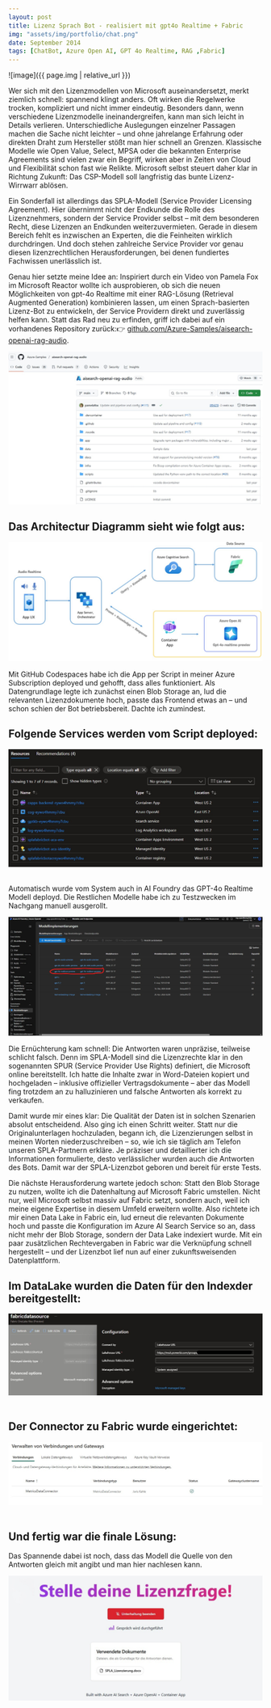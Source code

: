 ```yaml
---
layout: post
title: Lizenz Sprach Bot - realisiert mit gpt4o Realtime + Fabric
img: "assets/img/portfolio/chat.png"
date: September 2014
tags: [ChatBot, Azure Open AI, GPT 4o Realtime, RAG ,Fabric]
---
```


![image]({{ page.img | relative_url }})

Wer sich mit den Lizenzmodellen von Microsoft auseinandersetzt, merkt ziemlich schnell: spannend klingt anders. Oft wirken die Regelwerke trocken, kompliziert und nicht immer eindeutig. Besonders dann, wenn verschiedene Lizenzmodelle ineinandergreifen, kann man sich leicht in Details verlieren. Unterschiedliche Auslegungen einzelner Passagen machen die Sache nicht leichter – und ohne jahrelange Erfahrung oder direkten Draht zum Hersteller stößt man hier schnell an Grenzen. Klassische Modelle wie Open Value, Select, MPSA oder die bekannten Enterprise Agreements sind vielen zwar ein Begriff, wirken aber in Zeiten von Cloud und Flexibilität schon fast wie Relikte. Microsoft selbst steuert daher klar in Richtung Zukunft: Das CSP-Modell soll langfristig das bunte Lizenz-Wirrwarr ablösen.

Ein Sonderfall ist allerdings das SPLA-Modell (Service Provider Licensing Agreement). Hier übernimmt nicht der Endkunde die Rolle des Lizenznehmers, sondern der Service Provider selbst – mit dem besonderen Recht, diese Lizenzen an Endkunden weiterzuvermieten. Gerade in diesem Bereich fehlt es inzwischen an Experten, die die Feinheiten wirklich durchdringen. Und doch stehen zahlreiche Service Provider vor genau diesen lizenzrechtlichen Herausforderungen, bei denen fundiertes Fachwissen unerlässlich ist.

Genau hier setzte meine Idee an: Inspiriert durch ein Video von Pamela Fox im Microsoft Reactor wollte ich ausprobieren, ob sich die neuen Möglichkeiten von gpt-4o Realtime mit einer RAG-Lösung (Retrieval Augmented Generation) kombinieren lassen, um einen Sprach-basierten Lizenz-Bot zu entwickeln, der Service Providern direkt und zuverlässig helfen kann. Statt das Rad neu zu erfinden, griff ich dabei auf ein vorhandenes Repository zurück:👉 <a href="https://github.com/Azure-Samples/aisearch-openai-rag-audio" target="_blank" rel="noopener">github.com/Azure-Samples/aisearch-openai-rag-audio</a>.

<img src="/assets/img/portfolio/aisearchgithub.jpg" alt="Azure AI Search RAG Audio" />


## Das Architectur Diagramm sieht wie folgt aus:
<img src="/assets/img/portfolio/architecturediagram.jpg" alt="RAG Voice BOT - Architecture Diagram" />


Mit GitHub Codespaces habe ich die App per Script in meiner Azure Subscription deployed und gehofft, dass alles funktioniert. Als Datengrundlage legte ich zunächst einen Blob Storage an, lud die relevanten Lizenzdokumente hoch, passte das Frontend etwas an – und schon schien der Bot betriebsbereit. Dachte ich zumindest.

## Folgende Services werden vom Script deployed:

<img src="/assets/img/portfolio/azureressource.jpg" alt="Azure AI Ressource" /><br><br>


Automatisch wurde vom System auch in AI Foundry das GPT-4o Realtime Modell deployd. Die Restlichen Modelle habe ich zu Testzwecken im Nachgang manuell ausgerollt.

<img src="/assets/img/portfolio/gptrealtime.jpg" alt="Azure AI Ressource" /><br>

Die Ernüchterung kam schnell: Die Antworten waren unpräzise, teilweise schlicht falsch. Denn im SPLA-Modell sind die Lizenzrechte klar in den sogenannten SPUR (Service Provider Use Rights) definiert, die Microsoft online bereitstellt. Ich hatte die Inhalte zwar in Word-Dateien kopiert und hochgeladen – inklusive offizieller Vertragsdokumente – aber das Modell fing trotzdem an zu halluzinieren und falsche Antworten als korrekt zu verkaufen.

Damit wurde mir eines klar: Die Qualität der Daten ist in solchen Szenarien absolut entscheidend. Also ging ich einen Schritt weiter. Statt nur die Originalunterlagen hochzuladen, begann ich, die Lizenzierungen selbst in meinen Worten niederzuschreiben – so, wie ich sie täglich am Telefon unseren SPLA-Partnern erkläre. Je präziser und detaillierter ich die Informationen formulierte, desto verlässlicher wurden auch die Antworten des Bots. Damit war der SPLA-Lizenzbot geboren und bereit für erste Tests.

Die nächste Herausforderung wartete jedoch schon: Statt den Blob Storage zu nutzen, wollte ich die Datenhaltung auf Microsoft Fabric umstellen. Nicht nur, weil Microsoft selbst massiv auf Fabric setzt, sondern auch, weil ich meine eigene Expertise in diesem Umfeld erweitern wollte. Also richtete ich mir einen Data Lake in Fabric ein, lud erneut die relevanten Dokumente hoch und passte die Konfiguration im Azure AI Search Service so an, dass nicht mehr der Blob Storage, sondern der Data Lake indexiert wurde. Mit ein paar zusätzlichen Rechtevergaben in Fabric war die Verknüpfung schnell hergestellt – und der Lizenzbot lief nun auf einer zukunftsweisenden Datenplattform.<br>


## Im DataLake wurden die Daten für den Indexder bereitgestellt:<br>

<img src="/assets/img/portfolio/datalake.jpg" alt="Azure - Fabric - Connector" /><br><br>




## Der Connector zu Fabric wurde eingerichtet:<br>

<img src="/assets/img/portfolio/connector.jpg" alt="Azure - Fabric - Connector" /><br><br>




## Und fertig war die finale Lösung:<br>
Das Spannende dabei ist noch, dass das Modell die Quelle von den Antworten gleich mit angibt und man hier nachlesen kann. 

<img src="/assets/img/portfolio/frontend.jpg" alt="GPT License Voice Audio Bot" /><br>


